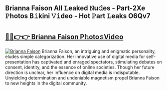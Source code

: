 ## Brianna Faison All 𝙻eaked 𝙽u𝚍es - Part-2Xe 𝙿hotos B𝚒kini 𝚅𝚒deo - Hot 𝙿art 𝙻eaks O6Qv7

# <h2><a href="http://ld6dxq.urlbe.top/?page=Brianna+Faison">🔗🔗👉👉 Brianna Faison P𝚑oto𝚜Vid𝚎o</a></h2>

[![Brianna Faison](https://i.imgur.com/eBuTRDB.gif)](http://ld6dxq.urlbe.top/?page=Brianna+Faison)
Brianna Faison, an intriguing and enigmatic personality, eludes simple categorization. Her innovative use of digital media for self-presentation has captivated and enraged spectators, stimulating debates on consent, identity, and the essence of online societies. Though her future direction is unclear, her influence on digital media is indisputable. Unyielding determination and undeniable magnetism propel Brianna Faison to new heights in the digital community.
